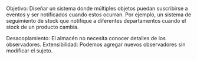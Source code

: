 Objetivo:
Diseñar un sistema donde múltiples objetos puedan suscribirse a eventos y ser notificados cuando estos ocurran. Por ejemplo, un sistema de seguimiento de stock que notifique a diferentes departamentos cuando el stock de un producto cambia.

Desacoplamiento: El almacén no necesita conocer detalles de los observadores.
Extensibilidad: Podemos agregar nuevos observadores sin modificar el sujeto.
